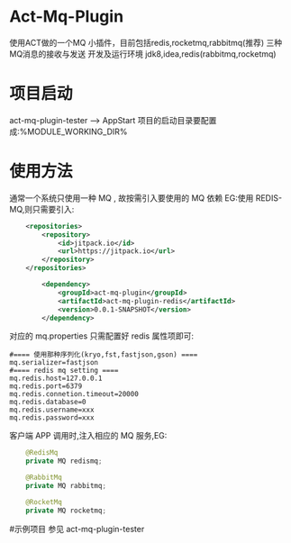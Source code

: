 # Act-Mq-Plugin
使用ACT做的一个MQ 小插件，目前包括redis,rocketmq,rabbitmq(推荐) 三种MQ消息的接收与发送
开发及运行环境 jdk8,idea,redis(rabbitmq,rocketmq)

# 项目启动
act-mq-plugin-tester --> AppStart
项目的启动目录要配置成:%MODULE_WORKING_DIR%


# 使用方法

通常一个系统只使用一种 MQ , 故按需引入要使用的 MQ 依赖
EG:使用 REDIS-MQ,则只需要引入:
```xml
    <repositories>
        <repository>
            <id>jitpack.io</id>
            <url>https://jitpack.io</url>
        </repository>
    </repositories>

        <dependency>
            <groupId>act-mq-plugin</groupId>
            <artifactId>act-mq-plugin-redis</artifactId>
            <version>0.0.1-SNAPSHOT</version>
        </dependency>

```
对应的 mq.properties 只需配置好 redis 属性项即可:
``` properties
#==== 使用那种序列化(kryo,fst,fastjson,gson) ====
mq.serializer=fastjson
#==== redis mq setting ====
mq.redis.host=127.0.0.1
mq.redis.port=6379
mq.redis.connetion.timeout=20000
mq.redis.database=0
mq.redis.username=xxx
mq.redis.password=xxx

```

 客户端 APP 调用时,注入相应的 MQ 服务,EG:
``` java
    @RedisMq
    private MQ redismq;

    @RabbitMq
    private MQ rabbitmq;

    @RocketMq
    private MQ rocketmq;

```

#示例项目
参见 act-mq-plugin-tester
